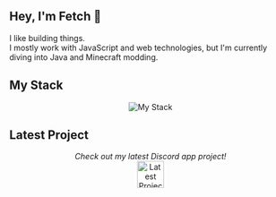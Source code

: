 ## Hey, I'm Fetch 👋

I like building things.  
I mostly work with JavaScript and web technologies, but I'm currently diving into Java and Minecraft modding.

## My Stack
<p align="center">
  <img src="https://skillicons.dev/icons?i=sublime,intellij,js,nodejs,webpack,nextjs,react,java,figma,mongodb,electron,vite,html,css,express,discordjs,playwright&theme=dark&perline=8" alt="My Stack" />
</p>

## Latest Project
<p align="center">
  <em>Check out my latest Discord app project!</em><br/>
  <a href="https://discord.com/discovery/applications/1270062821287133205" target="_blank">
    <img src="https://i.postimg.cc/V6xjDKXF/64x64.png" alt="Latest Project" width="48"/>
  </a>
</p>
